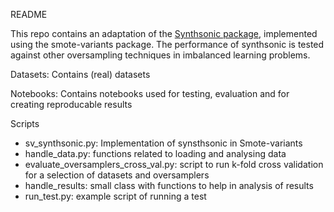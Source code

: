 README


This repo contains an adaptation of the [Synthsonic package](https://github.com/mbaak/synthsonic), implemented using the smote-variants package. The performance of synthsonic is tested against other oversampling techniques in imbalanced learning problems.



Datasets: Contains (real) datasets

Notebooks: Contains notebooks used for testing, evaluation and for creating reproducable results

Scripts
 - sv_synthsonic.py: Implementation of synsthsonic in Smote-variants
 - handle_data.py: functions related to loading and analysing data
 - evaluate_oversamplers_cross_val.py: script to run k-fold cross validation for a selection of datasets and oversamplers
 - handle_results: small class with functions to help in analysis of results
 - run_test.py: example script of running a test
